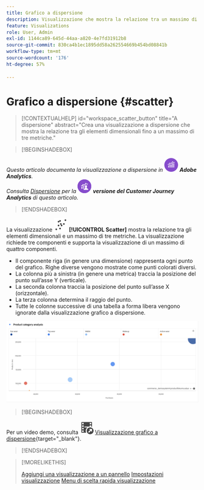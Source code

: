 ```yaml
---
title: Grafico a dispersione
description: Visualizzazione che mostra la relazione tra un massimo di tre metriche.
feature: Visualizations
role: User, Admin
exl-id: 1144ca89-645d-44aa-a820-4e7fd31912b8
source-git-commit: 830ca4b1ec1895dd58a262554669b454bd08841b
workflow-type: tm+mt
source-wordcount: '176'
ht-degree: 57%

---
```


# Grafico a dispersione {#scatter}

<!-- markdownlint-disable MD034 -->

>[!CONTEXTUALHELP]
>id="workspace_scatter_button"
>title="A dispersione"
>abstract="Crea una visualizzazione a dispersione che mostra la relazione tra gli elementi dimensionali fino a un massimo di tre metriche."

<!-- markdownlint-enable MD034 -->


>[!BEGINSHADEBOX]

_Questo articolo documenta la visualizzazione a dispersione in_ ![AdobeAnalytics](/help/assets/icons/AdobeAnalytics.svg) _&#x200B;**Adobe Analytics**._<br/>_Consulta [Dispersione](https://experienceleague.adobe.com/it/docs/analytics-platform/using/cja-workspace/visualizations/scatterplot) per la_ ![CustomerJourneyAnalytics](/help/assets/icons/CustomerJourneyAnalytics.svg) _&#x200B;**versione del Customer Journey Analytics** di questo articolo._

>[!ENDSHADEBOX]


La visualizzazione ![GraphScatter](/help/assets/icons/GraphScatter.svg) **[!UICONTROL Scatter]** mostra la relazione tra gli elementi dimensionali e un massimo di tre metriche. La visualizzazione richiede tre componenti e supporta la visualizzazione di un massimo di quattro componenti.

* Il componente riga (in genere una dimensione) rappresenta ogni punto del grafico. Righe diverse vengono mostrate come punti colorati diversi.
* La colonna più a sinistra (in genere una metrica) traccia la posizione del punto sull’asse Y (verticale).
* La seconda colonna traccia la posizione del punto sull’asse X (orizzontale).
* La terza colonna determina il raggio del punto.
* Tutte le colonne successive di una tabella a forma libera vengono ignorate dalla visualizzazione grafico a dispersione.

![Esempio di grafico a dispersione che mostra più elementi dimensionali ](assets/scatter.png)


>[!BEGINSHADEBOX]

Per un video demo, consulta ![VideoCheckedOut](/help/assets/icons/VideoCheckedOut.svg) [Visualizzazione grafico a dispersione](https://video.tv.adobe.com/v/3416861/?quality=12&captions=ita){target="_blank"}.

>[!ENDSHADEBOX]


>[!MORELIKETHIS]
>
>[Aggiungi una visualizzazione a un pannello](/help/analyze/analysis-workspace/visualizations/freeform-analysis-visualizations.md#add-visualizations-to-a-panel)
>[Impostazioni visualizzazione](/help/analyze/analysis-workspace/visualizations/freeform-analysis-visualizations.md#settings)
>[Menu di scelta rapida visualizzazione](/help/analyze/analysis-workspace/visualizations/freeform-analysis-visualizations.md#context-menu)
>
